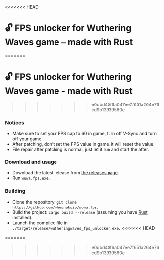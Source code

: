 <<<<<<< HEAD
# 🔓 FPS unlocker for Wuthering Waves game ⎯ made with **Rust**
=======
# 🔓 FPS unlocker for Wuthering Waves game - made with **Rust**
>>>>>>> e0dbd40f6a047ee7f651a264e76cd9b13939560e

### Notices

- Make sure to set your FPS cap to 60 in game, turn off V-Sync and turn off your game.
- After patching, don't set the FPS value in game, it will reset the value.
- File repair after patching is normal, just let it run and start the after.

### Download and usage

- Download the latest release from [the releases page](https://github.com/whosneksio/wuwa.fps/releases).
- Run `wuwa.fps.exe`.

### Building

- Clone the repository: `git clone https://github.com/whosneksio/wuwa.fps`.
- Build the project: `cargo build --release` (assuming you have [Rust](https://rustup.rs/) installed).
- Launch the compiled file in `./target/release/wutheringwaves_fps_unlocker.exe`.
<<<<<<< HEAD



=======
>>>>>>> e0dbd40f6a047ee7f651a264e76cd9b13939560e
